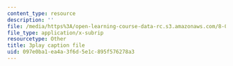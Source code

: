 ```yaml
---
content_type: resource
description: ''
file: /media/https%3A/open-learning-course-data-rc.s3.amazonaws.com/8-03sc-physics-iii-vibrations-and-waves-fall-2016/097e0ba1ea4a3f6d5e1c895f576278a3_In0E5_JrPpo.srt
file_type: application/x-subrip
resourcetype: Other
title: 3play caption file
uid: 097e0ba1-ea4a-3f6d-5e1c-895f576278a3
---
```

